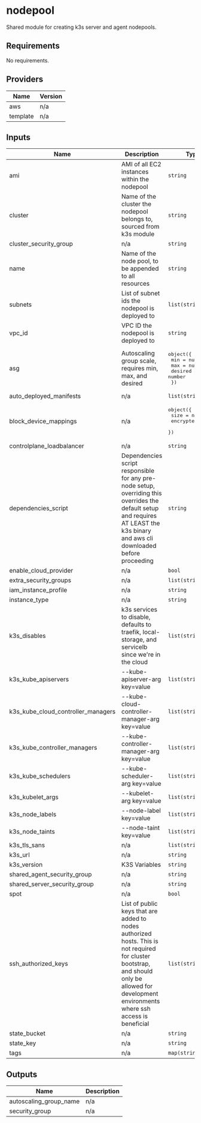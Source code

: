 # nodepool

Shared module for creating k3s server and agent nodepools.
## Requirements

No requirements.

## Providers

| Name | Version |
|------|---------|
| aws | n/a |
| template | n/a |

## Inputs

| Name | Description | Type | Default | Required |
|------|-------------|------|---------|:--------:|
| ami | AMI of all EC2 instances within the nodepool | `string` | n/a | yes |
| cluster | Name of the cluster the nodepool belongs to, sourced from k3s module | `string` | n/a | yes |
| cluster\_security\_group | n/a | `string` | n/a | yes |
| name | Name of the node pool, to be appended to all resources | `string` | n/a | yes |
| subnets | List of subnet ids the nodepool is deployed to | `list(string)` | n/a | yes |
| vpc\_id | VPC ID the nodepool is deployed to | `string` | n/a | yes |
| asg | Autoscaling group scale, requires min, max, and desired | <pre>object({<br>    min     = number<br>    max     = number<br>    desired = number<br>  })</pre> | <pre>{<br>  "desired": 1,<br>  "max": 2,<br>  "min": 1<br>}</pre> | no |
| auto\_deployed\_manifests | n/a | `list(string)` | `[]` | no |
| block\_device\_mappings | n/a | <pre>object({<br>    size      = number<br>    encrypted = bool<br>  })</pre> | <pre>{<br>  "encrypted": true,<br>  "size": 32<br>}</pre> | no |
| controlplane\_loadbalancer | n/a | `string` | `null` | no |
| dependencies\_script | Dependencies script responsible for any pre-node setup, overriding this overrides the default setup and requires AT LEAST the k3s binary and aws cli downloaded before proceeding | `string` | `null` | no |
| enable\_cloud\_provider | n/a | `bool` | `true` | no |
| extra\_security\_groups | n/a | `list(string)` | `[]` | no |
| iam\_instance\_profile | n/a | `string` | `null` | no |
| instance\_type | n/a | `string` | `"t3.medium"` | no |
| k3s\_disables | k3s services to disable, defaults to traefik, local-storage, and servicelb since we're in the cloud | `list(string)` | <pre>[<br>  "traefik",<br>  "local-storage",<br>  "servicelb"<br>]</pre> | no |
| k3s\_kube\_apiservers | --kube-apiserver-arg key=value | `list(string)` | `[]` | no |
| k3s\_kube\_cloud\_controller\_managers | --kube-cloud-controller-manager-arg key=value | `list(string)` | `[]` | no |
| k3s\_kube\_controller\_managers | --kube-controller-manager-arg key=value | `list(string)` | `[]` | no |
| k3s\_kube\_schedulers | --kube-scheduler-arg key=value | `list(string)` | `[]` | no |
| k3s\_kubelet\_args | --kubelet-arg key=value | `list(string)` | `[]` | no |
| k3s\_node\_labels | --node-label key=value | `list(string)` | `[]` | no |
| k3s\_node\_taints | --node-taint key=value | `list(string)` | `[]` | no |
| k3s\_tls\_sans | n/a | `list(string)` | `[]` | no |
| k3s\_url | n/a | `string` | `""` | no |
| k3s\_version | K3S  Variables | `string` | `"v1.18.8+k3s1"` | no |
| shared\_agent\_security\_group | n/a | `string` | `null` | no |
| shared\_server\_security\_group | n/a | `string` | `null` | no |
| spot | n/a | `bool` | `false` | no |
| ssh\_authorized\_keys | List of public keys that are added to nodes authorized hosts.  This is not required for cluster bootstrap, and should only be allowed for development environments where ssh access is beneficial | `list(string)` | `[]` | no |
| state\_bucket | n/a | `string` | `null` | no |
| state\_key | n/a | `string` | `"state.env"` | no |
| tags | n/a | `map(string)` | `{}` | no |

## Outputs

| Name | Description |
|------|-------------|
| autoscaling\_group\_name | n/a |
| security\_group | n/a |

